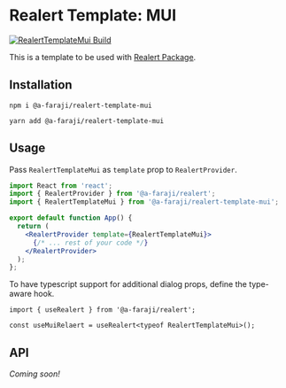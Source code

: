 # Realert Template: MUI

[![RealertTemplateMui Build](https://github.com/a-faraji/realert-template-mui/actions/workflows/build.yml/badge.svg)](https://github.com/a-faraji/realert-template-mui/actions/workflows/build.yml)

This is a template to be used with [Realert Package](https://github.com/a-faraji/realert).

## Installation

```shell
npm i @a-faraji/realert-template-mui
```
```shell
yarn add @a-faraji/realert-template-mui
```

## Usage

Pass `RealertTemplateMui` as `template` prop to `RealertProvider`.

```jsx
import React from 'react';
import { RealertProvider } from '@a-faraji/realert';
import { RealertTemplateMui } from '@a-faraji/realert-template-mui';

export default function App() {
  return (
    <RealertProvider template={RealertTemplateMui}>
      {/* ... rest of your code */}
    </RealertProvider>
  );
};
```

To have typescript support for additional dialog props, define the type-aware hook.

```tsx
import { useRealert } from '@a-faraji/realert';

const useMuiRelaert = useRealert<typeof RealertTemplateMui>();
```

## API
*Coming soon!*
